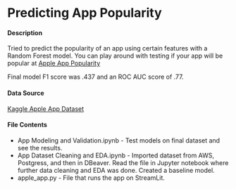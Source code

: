 # Predicting App Popularity

#### Description
Tried to predict the popularity of an app using certain features with a Random Forest model. 
You can play around with testing if your app will be popular at [Apple App Popularity](http://192.168.1.9:8501)

Final model F1 score was .437 and an ROC AUC score of .77.

#### Data Source
[Kaggle Apple App Dataset](https://www.kaggle.com/ramamet4/app-store-apple-data-set-10k-apps)

#### File Contents
* App Modeling and Validation.ipynb - Test models on final dataset and see the results. 
* App Dataset Cleaning and EDA.ipynb - Imported dataset from AWS, Postgress, and then in DBeaver. Read the file in Jupyter notebook where further data cleaning and EDA was done. Created a baseline model. 
* apple_app.py - File that runs the app on StreamLit.
